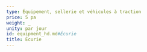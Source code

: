 ```yaml
---
type: Équipement, sellerie et véhicules à traction
price: 5 pa
weight: _
unity: par jour
id: equipment_hd.md#Écurie
title: Écurie
---
```


